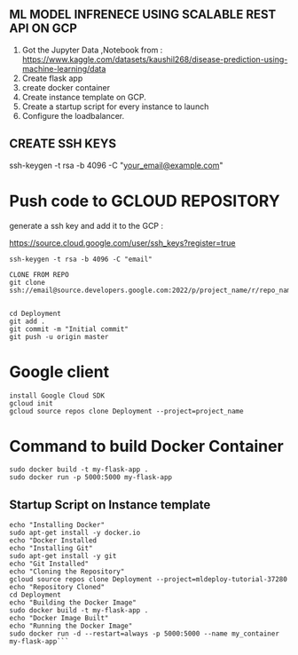 ## ML MODEL INFRENECE USING SCALABLE REST API ON GCP


1. Got the Jupyter Data ,Notebook from : https://www.kaggle.com/datasets/kaushil268/disease-prediction-using-machine-learning/data
2. Create flask app
3. create docker container
4. Create instance template on GCP.
5. Create a startup script for every instance to launch
6. Configure the loadbalancer. 


## CREATE SSH KEYS

ssh-keygen -t rsa -b 4096 -C "your_email@example.com"


# Push code to GCLOUD REPOSITORY
generate a ssh key and add it to the GCP : 

https://source.cloud.google.com/user/ssh_keys?register=true

```
ssh-keygen -t rsa -b 4096 -C "email"

CLONE FROM REPO 
git clone ssh://email@source.developers.google.com:2022/p/project_name/r/repo_name


cd Deployment
git add .
git commit -m "Initial commit"
git push -u origin master
```
# Google client
```
install Google Cloud SDK
gcloud init
gcloud source repos clone Deployment --project=project_name
```


# Command to build Docker Container
```
sudo docker build -t my-flask-app .
sudo docker run -p 5000:5000 my-flask-app
```



## Startup Script on Instance template

```sudo apt-get update
echo "Installing Docker"
sudo apt-get install -y docker.io
echo "Docker Installed
echo "Installing Git"
sudo apt-get install -y git
echo "Git Installed"
echo "Cloning the Repository"
gcloud source repos clone Deployment --project=mldeploy-tutorial-37280
echo "Repository Cloned"
cd Deployment
echo "Building the Docker Image"
sudo docker build -t my-flask-app .
echo "Docker Image Built"
echo "Running the Docker Image"
sudo docker run -d --restart=always -p 5000:5000 --name my_container my-flask-app```
